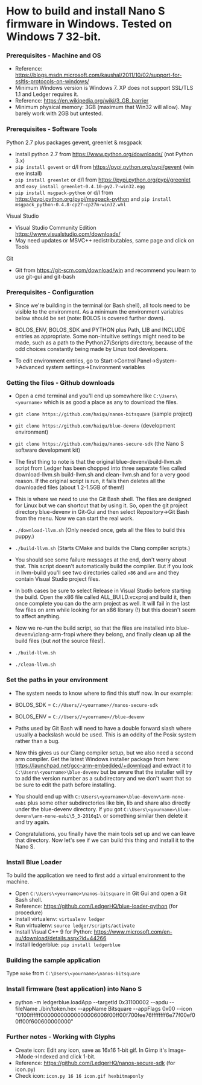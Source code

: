 # How to build and install Nano S firmware in Windows. Tested on Windows 7 32-bit.


### Prerequisites - Machine and OS

- Reference: https://blogs.msdn.microsoft.com/kaushal/2011/10/02/support-for-ssltls-protocols-on-windows/
- Minimum Windows version is Windows 7. XP does not support SSL/TLS 1.1 and Ledger requires it.
- Reference: https://en.wikipedia.org/wiki/3_GB_barrier
- Minimum physical memory: 3GB (maximum that Win32 will allow). May barely work with 2GB but untested.


### Prerequisites - Software Tools

Python 2.7 plus packages gevent, greenlet & msgpack

- Install python 2.7 from https://www.python.org/downloads/ (not Python 3.x)
- `pip install gevent` or d/l from https://pypi.python.org/pypi/gevent (win exe install)
- `pip install greenlet` or d/l from https://pypi.python.org/pypi/greenlet and `easy_install greenlet-0.4.10-py2.7-win32.egg`
- `pip install msgpack-python` or d/l from https://pypi.python.org/pypi/msgpack-python and `pip install msgpack_python-0.4.8-cp27-cp27m-win32.whl`

Visual Studio

- Visual Studio Community Edition https://www.visualstudio.com/downloads/
- May need updates or MSVC++ redistributables, same page and click on Tools

Git

- Git from https://git-scm.com/download/win and recommend you learn to use git-gui and git-bash


### Prerequisites - Configuration

- Since we're building in the terminal (or Bash shell), all tools need to be visible to the environment. As a minimum the environment variables below should be set (note: BOLOS is covered further down).

- BOLOS_ENV, BOLOS_SDK and PYTHON plus Path, LIB and INCLUDE entries as appropriate. Some non-intuitive settings might need to be made, such as a path to the Python27\Scripts directory, because of the odd choices constantly being made by Linux tool developers.

- To edit environment entries, go to Start->Control Panel->System->Advanced system settings->Environment variables


### Getting the files - Github downloads

- Open a cmd terminal and you'll end up somewhere like `C:\Users\<yourname>` which is as good a place as any to download the files.

- `git clone https://github.com/haiqu/nanos-bitsquare` (sample project)
- `git clone https://github.com/haiqu/blue-devenv` (development environment)
- `git clone https://github.com/haiqu/nanos-secure-sdk` (the Nano S software development kit)

- The first thing to note is that the original blue-devenv\build-llvm.sh script from Ledger has been chopped into three separate files called download-llvm.sh build-llvm.sh and clean-llvm.sh and for a very good reason. If the original script is run, it fails then deletes all the downloaded files (about 1.2-1.5GB of them!)

- This is where we need to use the Git Bash shell. The files are designed for Linux but we can shortcut that by using it. So, open the git project directory blue-devenv in Git-Gui and then select Repository->Git Bash from the menu. Now we can start the real work.

- `./download-llvm.sh` (Only needed once, gets all the files to build this puppy.)
- `./build-llvm.sh` (Starts CMake and builds the Clang compiler scripts.)

- You should see some failure messages at the end, don't worry about that. This script doesn't automatically build the compiler. But if you look in llvm-build you'll see two directories called `x86` and `arm` and they contain Visual Studio project files.

- In both cases be sure to select Release in Visual Studio before starting the build. Open the x86 file called ALL_BUILD.vcxproj and build it, then once complete you can do the arm project as well. It will fail in the last few files on arm while looking for an x86 library (!) but this doesn't seem to affect anything.

- Now we re-run the build script, so that the files are installed into blue-devenv\clang-arm-fropi where they belong, and finally clean up all the build files (but _not_ the source files!).

- `./build-llvm.sh`
- `./clean-llvm.sh`


### Set the paths in your environment

- The system needs to know where to find this stuff now. In our example:

- BOLOS_SDK = `C://Users//<yourname>//nanos-secure-sdk`
- BOLOS_ENV = `C://Users//<yourname>//blue-devenv`

- Paths used by Git Bash will need to have a double forward slash where usually a backslash would be used. This is an oddity of the Posix system rather than a bug.

- Now this gives us our Clang compiler setup, but we also need a second arm compiler. Get the latest Windows installer package from here: https://launchpad.net/gcc-arm-embedded/+download and extract it to `C:\Users\<yourname>\blue-devenv` but be aware that the installer will try to add the version number as a subdirectory and we don't want that so be sure to edit the path before installing.

- You should end up with `C:\Users\<yourname>\blue-devenv\arm-none-eabi` plus some other subdirectories like bin, lib and share also directly under the blue-devenv directory. If you got `C:\Users\<yourname>\blue-devenv\arm-none-eabi\5_3-2016q1\` or something similar then delete it and try again.

- Congratulations, you finally have the main tools set up and we can leave that directory. Now let's see if we can build this thing and install it to the Nano S.


### Install Blue Loader

To build the application we need to first add a virtual environment to the machine. 

- Open `C:\Users\<yourname>\nanos-bitsquare` in Git Gui and open a Git Bash shell.
- Reference: https://github.com/LedgerHQ/blue-loader-python (for procedure)
- Install virtualenv: `virtualenv ledger`
- Run virtualenv:  `source ledger/scripts/activate`
- Install Visual C++ 9 for Python: https://www.microsoft.com/en-au/download/details.aspx?id=44266
- Install ledgerblue: `pip install ledgerblue`


### Building the sample application

Type `make` from `C:\Users\<yourname>\nanos-bitsquare`


### Install firmware (test application) into Nano S

- python -m ledgerblue.loadApp --targetId 0x31100002 --apdu --fileName ./bin/token.hex --appName Bitsquare --appFlags 0x00 --icon "0100ffffff00000000000000006006f00ff00f700fee76ffffffff6e77f00ef00ff00f600600000000"


### Further notes - Working with Glyphs

- Create icon: Edit any icon, save as 16x16 1-bit gif. In Gimp it's Image->Mode->Indexed and click 1-bit.
- Reference: https://github.com/LedgerHQ/nanos-secure-sdk (for icon.py)
- Check icon: `icon.py 16 16 icon.gif hexbitmaponly`

